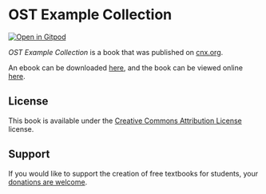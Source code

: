 # OST Example Collection

[![Open in Gitpod](https://gitpod.io/button/open-in-gitpod.svg)](https://gitpod.io/from-referrer/)

_OST Example Collection_ is a book that was published on [cnx.org](https://cnx.org/).

An ebook can be downloaded [here](https://github.com/cnx-user-books/cnxbook-ost-example-collection/releases/latest), and the book can be viewed online [here](https://github.com/cnx-user-books/cnxbook-ost-example-collection/releases/latest).

## License
This book is available under the [Creative Commons Attribution License](./LICENSE) license.

## Support
If you would like to support the creation of free textbooks for students, your [donations are welcome](https://riceconnect.rice.edu/donation/support-openstax-banner).
